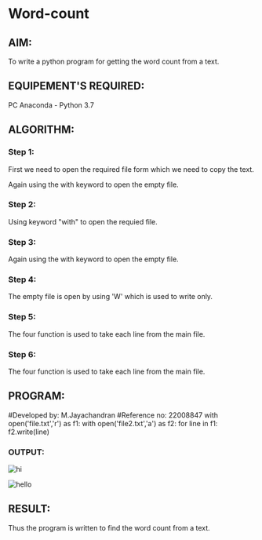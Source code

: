 # Word-count
## AIM:
To write a python program for getting the word count from a text.
## EQUIPEMENT'S REQUIRED: 
PC
Anaconda - Python 3.7
## ALGORITHM: 
### Step 1:
First we need to open the required file form which we need to copy the text.

Again using the with keyword to open the empty file.
### Step 2: 
 Using keyword "with" to open the requied file.
### Step 3: 
Again using the with keyword to open the empty file.
### Step 4:  
The empty file is open by using 'W' which is used to write only.
### Step 5: 
The four function is used to take each line from the main file.
### Step 6: 
The four function is used to take each line from the main file.

## PROGRAM:
#Developed by: M.Jayachandran
#Reference no: 22008847
with open('file.txt','r') as f1:
    with open('file2.txt','a') as f2:
        for line in f1:
            f2.write(line)
            
 ### OUTPUT:
![hi](https://user-images.githubusercontent.com/118447015/214826639-857e13db-86af-42f8-8c67-0929fcce1f15.jpg)


![hello](https://user-images.githubusercontent.com/118447015/214826777-933e522f-e65d-48ae-846b-09da8882402d.jpg)



## RESULT:
Thus the program is written to find the word count from a text.
